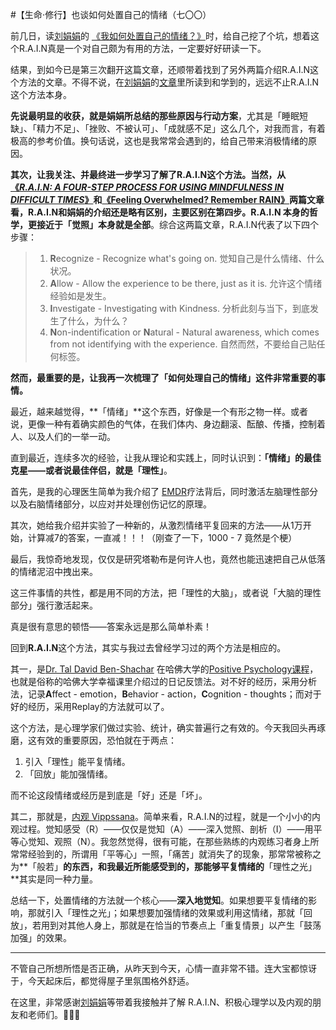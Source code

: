 #【生命⋅修行】也谈如何处置自己的情绪（七〇〇）

前几日，读[刘娟娟](https://zuopin.xin/authors/42764739376560a5506509ff3e98e7f789ba91ed)的 [《我如何处置自己的情绪？》](https://zuopin.xin/posts/3341563f4113d293969f9d88ec6f02d68ba8aa4ef9e09fac8902e3a3ec150a05?commentId=5449)时，给自己挖了个坑，想着这个R.A.I.N真是一个对自己颇为有用的方法，一定要好好研读一下。

结果，到如今已是第三次翻开这篇文章，还顺带着找到了另外两篇介绍R.A.I.N这个方法的文章。不得不说，在[刘娟娟](https://zuopin.xin/authors/42764739376560a5506509ff3e98e7f789ba91ed)的[文章]((https://zuopin.xin/posts/3341563f4113d293969f9d88ec6f02d68ba8aa4ef9e09fac8902e3a3ec150a05?commentId=5449))里所读到和学到的，远远不止R.A.I.N这个方法本身。

**先说最明显的收获，就是娟娟所总结的那些原因与行动方案**，尤其是「睡眠短缺」、「精力不足」、「挫败、不被认可」、「成就感不足」这么几个，对我而言，有着极高的参考价值。换句话说，这也是我常常会遇到的，给自己带来消极情绪的原因。

**其次，让我关注、并最终进一步学习了解了R.A.I.N这个方法。**当然，从[《*R.A.I.N: A FOUR-STEP PROCESS FOR USING MINDFULNESS IN DIFFICULT TIMES*》](https://mrsmindfulness.com/r-n-four-step-process-using-mindfulness-difficult-times/)和[《Feeling Overwhelmed? Remember RAIN》](https://www.mindful.org/tara-brach-rain-mindfulness-practice/)两篇文章看，R.A.I.N和娟娟的介绍还是略有区别，主要区别在第四步。R.A.I.N 本身的哲学，更接近于**「觉照」本身就是全部**。综合这两篇文章，R.A.I.N代表了以下四个步骤：

> 1. **R**ecognize - Recognize what's going on. 觉知自己是什么情绪、什么状况。
> 2. **A**llow - Allow the experience to be there, just as it is. 允许这个情绪经验如是发生。
> 3. **I**nvestigate - Investigating with Kindness. 分析此刻与当下，到底发生了什么，为什么？
> 4. **N**on-indentification or **N**atural - Natural awareness, which comes from not identifying with the experience. 自然而然，不要给自己贴任何标签。

**然而，最重要的是，让我再一次梳理了「如何处理自己的情绪」这件非常重要的事情。**

最近，越来越觉得，**「情绪」**这个东西，好像是一个有形之物一样。或者说，更像一种有着确实颜色的气体，在我们体内、身边翻滚、酝酿、传播，控制着人、以及人们的一举一动。

直到最近，连续多次的经验，让我从理论和实践上，同时认识到：**「情绪」的最佳克星——或者说最佳伴侣，就是「理性」**。

首先，是我的心理医生简单为我介绍了 [EMDR](https://en.wikipedia.org/wiki/Eye_movement_desensitization_and_reprocessing)疗法背后，同时激活左脑理性部分以及右脑情绪部分，以应对并处理创伤记忆的原理。

其次，她给我介绍并实验了一种新的，从激烈情绪平复回来的方法——从1万开始，计算减7的答案，一直减！！！（刚查了一下，1000 - 7 竟然是个梗）

最后，我惊奇地发现，仅仅是研究塔勒布是何许人也，竟然也能迅速把自己从低落的情绪泥沼中拽出来。

这三件事情的共性，都是用不同的方法，把「理性的大脑」，或者说「大脑的理性部分」强行激活起来。

真是很有意思的顿悟——答案永远是那么简单朴素！

回到**R.A.I.N**这个方法，其实与我过去曾经学习过的两个方法是相应的。

其一，是[Dr. Tal David Ben-Shachar](https://en.wikipedia.org/wiki/Tal_Ben-Shahar) 在哈佛大学的[Positive Psychology课程](https://positivepsychology.com/harvard-positive-psychology-course-1504/)，也就是俗称的哈佛大学幸福课里介绍过的日记反馈法。对不好的经历，采用分析法，记录**A**ffect - emotion，**B**ehavior - action，**C**ognition - thoughts；而对于好的经历，采用Replay的方法就可以了。

这个方法，是心理学家们做过实验、统计，确实普遍行之有效的。今天我回头再琢磨，这有效的重要原因，恐怕就在于两点：

1. 引入「理性」能平复情绪。
2. 「回放」能加强情绪。

而不论这段情绪或经历是到底是「好」还是「坏」。

其二，那就是，[内观 Vippssana](https://www.dhamma.org/en/about/vipassana)。简单来看，R.A.I.N的过程，就是一个小小的内观过程。觉知感受（R）——仅仅是觉知（A）——深入觉照、剖析（I）——用平等心觉知、观照（N）。我忽然觉得，很有可能，在那些熟练的内观练习者身上所常常经验到的，所谓用「平等心」一照，「痛苦」就消失了的现象，那常常被称之为**「般若」**的东西，和我最近所能感受到的，那能够平复情绪的**「理性之光」**其实是同一种力量。

总结一下，处置情绪的方法就一个核心——**深入地觉知**。如果想要平复情绪的影响，那就引入「理性之光」；如果想要加强情绪的效果或利用这情绪，那就「回放」，若用到对其他人身上，那就是在恰当的节奏点上「重复情景」以产生「鼓荡加强」的效果。

----

不管自己所想所悟是否正确，从昨天到今天，心情一直非常不错。连大宝都惊讶于，今天起床后，都觉得屋子里氛围格外舒适。

在这里，非常感谢[刘娟娟](https://zuopin.xin/authors/42764739376560a5506509ff3e98e7f789ba91ed)等带着我接触并了解 R.A.I.N、积极心理学以及内观的朋友和老师们。🙏🙏🙏

